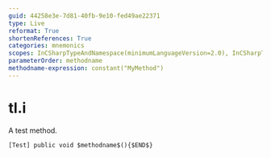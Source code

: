 ```yaml
---
guid: 44258e3e-7d81-40fb-9e10-fed49ae22371
type: Live
reformat: True
shortenReferences: True
categories: mnemonics
scopes: InCSharpTypeAndNamespace(minimumLanguageVersion=2.0), InCSharpTypeMember(minimumLanguageVersion=2.0)
parameterOrder: methodname
methodname-expression: constant("MyMethod")
---
```


# tl.i

A test method.

```
[Test] public void $methodname$(){$END$}
```

